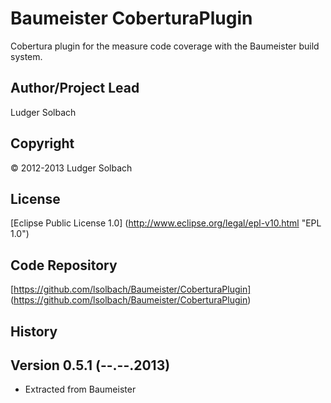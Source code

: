 Baumeister CoberturaPlugin
==========================

Cobertura plugin for the measure code coverage with the Baumeister build system.

Author/Project Lead
-------------------
Ludger Solbach

Copyright
---------
© 2012-2013 Ludger Solbach

License
-------
[Eclipse Public License 1.0] (http://www.eclipse.org/legal/epl-v10.html "EPL 1.0")

Code Repository
---------------
[https://github.com/lsolbach/Baumeister/CoberturaPlugin] (https://github.com/lsolbach/Baumeister/CoberturaPlugin)

History
-------

Version 0.5.1 (--.--.2013)
--------------------------
* Extracted from Baumeister

